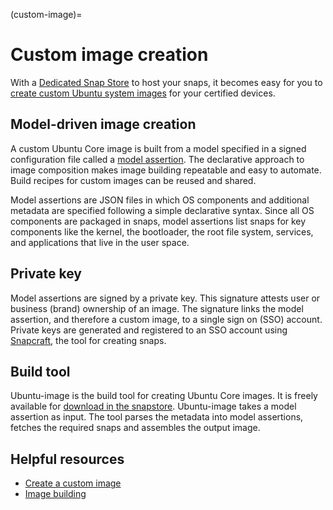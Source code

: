 (custom-image)=
# Custom image creation

<!-- 
Status: Document is unfocused, and not compliant to a specific Diataxis quadrant
Rewrite: Rework into explanation or how-to
 -->

With a [Dedicated Snap Store](https://ubuntu.com/internet-of-things/appstore) to host your snaps, it becomes easy for you to [create custom Ubuntu system images](https://ubuntu.com/core/docs/custom-images) for your certified devices.

## Model-driven image creation

A custom Ubuntu Core image is built from a model specified in a signed configuration file called a [model assertion](https://core.docs.ubuntu.com/en/reference/assertions/model). The declarative approach to image composition makes image building repeatable and easy to automate. Build recipes for custom images can be reused and shared.

Model assertions are JSON files in which OS components and additional metadata are specified following a simple declarative syntax. Since all OS components are packaged in snaps, model assertions list snaps for key components like the kernel, the bootloader, the root file system, services, and applications that live in the user space.

## Private key

Model assertions are signed by a private key. This signature attests user or business (brand) ownership of an image. The signature links the model assertion, and therefore a custom image, to a single sign on (SSO) account. Private keys are generated and registered to an SSO account using [Snapcraft](https://snapcraft.io/), the tool for creating snaps.

## Build tool

Ubuntu-image is the build tool for creating Ubuntu Core images. It is freely available for [download in the snapstore](https://snapcraft.io/ubuntu-image). Ubuntu-image takes a model assertion as input. The tool parses the metadata into model assertions, fetches the required snaps and assembles the output image.

## Helpful resources

* [Create a custom image](https://ubuntu.com/core/docs/custom-images)
* [Image building](https://ubuntu.com/core/docs/image-building)
